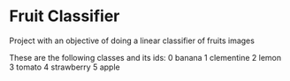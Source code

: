 # Fruit Classifier
Project with an objective of doing a linear classifier of fruits images

These are the following classes and its ids:
0 banana
1 clementine
2 lemon
3 tomato
4 strawberry
5 apple
